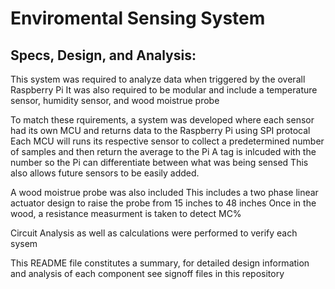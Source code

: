 # Enviromental Sensing System


## Specs, Design, and Analysis:
This system was required to analyze data when triggered by the overall Raspberry Pi
It was also required to be modular and include a temperature sensor, humidity sensor, and wood moistrue probe

To match these rquirements, a system was developed where each sensor had its own MCU and returns data to the Raspberry Pi using SPI protocal
Each MCU will runs its respective sensor to collect a predetermined number of samples and then return the average to the Pi
A tag is inlcuded with the number so the Pi can differentiate between what was being sensed
This also allows future sensors to be easily added.

A wood moistrue probe was also included
This includes a two phase linear actuator design to raise the probe from 15 inches to 48 inches
Once in the wood, a resistance measurment is taken to detect MC%

Circuit Analysis as well as calculations were performed to verify each sysem

This README file constitutes a summary, for detailed design information and analysis of each component see signoff files in this repository

